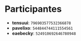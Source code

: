 # Participantes
- **tensuui**: `796903577532366878`
- **pavelixo**: `544844744111554561`
- **eaebecky**: `524910692646780948`
